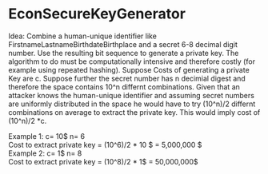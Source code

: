 # EconSecureKeyGenerator
Idea: Combine a human-unique identifier like FirstnameLastnameBirthdateBirthplace and a secret 6-8 decimal digit number. Use the resulting bit sequence to generate a private key. The algorithm to do must be computationally intensive and therefore costly (for example using repeated hashing). Suppose Costs of generating a private Key are c. Suppose further the secret number has n decimial digest and therefore the space contains 10^n differnt combinations. Given that an attacker knows the human-unique identifier and assuming secret numbers are uniformly distributed in the space he would have to try (10^n)/2 differnt combinations on average to extract the private key. This would imply cost of (10^n)/2 *c.

Example 1: c= 10$ n= 6 
<br>
Cost to extract private key = (10^6)/2 * 10 $ = 5,000,000 $
<br>
Example 2: c= 1$ n= 8
<br>
Cost to extract private key = (10^8)/2 * 1$ = 50,000,000$
